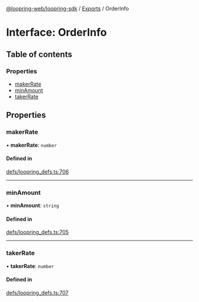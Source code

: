 [@loopring-web/loopring-sdk](../README.md) / [Exports](../modules.md) / OrderInfo

# Interface: OrderInfo

## Table of contents

### Properties

- [makerRate](OrderInfo.md#makerrate)
- [minAmount](OrderInfo.md#minamount)
- [takerRate](OrderInfo.md#takerrate)

## Properties

### makerRate

• **makerRate**: `number`

#### Defined in

[defs/loopring_defs.ts:706](https://github.com/Loopring/loopring_sdk/blob/a4b843d/src/defs/loopring_defs.ts#L706)

___

### minAmount

• **minAmount**: `string`

#### Defined in

[defs/loopring_defs.ts:705](https://github.com/Loopring/loopring_sdk/blob/a4b843d/src/defs/loopring_defs.ts#L705)

___

### takerRate

• **takerRate**: `number`

#### Defined in

[defs/loopring_defs.ts:707](https://github.com/Loopring/loopring_sdk/blob/a4b843d/src/defs/loopring_defs.ts#L707)
